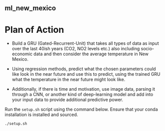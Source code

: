 ## ml_new_mexico

# Plan of Action
- Build a GRU (Gated-Recurrent-Unit) that takes all types of data as input over the last 40ish years (CO2, NO2 levels etc.) also including socio-economic data and then consider the average temperature in New Mexico. 

- Using regression methods, predict what the chosen parameters could like look in the near future and use this to predict, using the trained GRU what the temperature in the near future might look like. 

- Additionally, if there is time and motivation, use image data, parsing it through a CNN, or another kind of deep-learning model and add into your input data to provide additional predictive power.

Run the `setup.sh` script using the command below. Ensure that your conda installation is installed and sourced. 

```
./setup.sh
```

